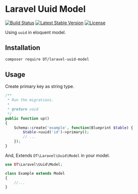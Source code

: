 # Laravel Uuid Model

[![Build Status](https://travis-ci.com/duocthai/laravel-uuid-model.svg?branch=master)](https://travis-ci.com/duocthai/laravel-uuid-model)
[![Latest Stable Version](https://poser.pugx.org/DT/laravel-uuid-model/version)](https://packagist.org/packages/duocthai/laravel-uuid-model)
[![License](https://poser.pugx.org/DT/laravel-uuid-model/license)](https://packagist.org/packages/duocthai/laravel-uuid-model)

Using `uuid` in eloquent model.

## Installation

```bash
composer require DT/laravel-uuid-model
```

## Usage

Create primary key as string type.

```php
/**
 * Run the migrations.
 *
 * @return void
 */
public function up()
{
	Schema::create('example', function(Blueprint $table) {
		$table->uuid('id')->primary();
		// ...
	});
}
```

And, Extends `DT\Laravel\Uuid\Model` in your model.

```php
use DT\Laravel\Uuid\Model;

class Example extends Model
{
	//...
}
```
